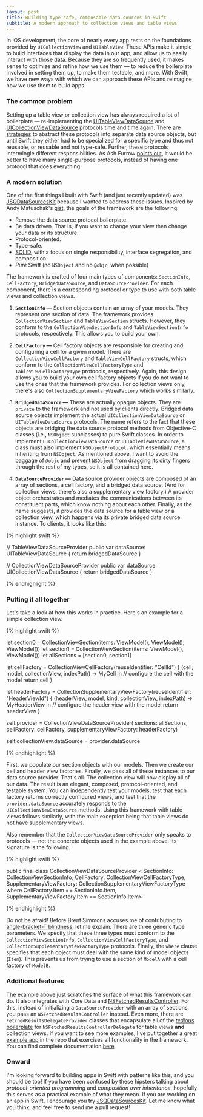 ```yaml
---
layout: post
title: Building type-safe, composable data sources in Swift
subtitle: A modern approach to collection views and table views
---
```


In iOS development, the core of nearly every app rests on the foundations provided by `UICollectionView` and `UITableView`. These APIs make it simple to build interfaces that display the data in our app, and allow us to easily interact with those data. Because they are so frequently used, it makes sense to optimize and refine how we use them &mdash; to reduce the boilerplate involved in setting them up, to make them testable, and more. With Swift, we have new ways with which we can approach these APIs and reimagine how we use them to build apps.

<!--excerpt-->

### The common problem

Setting up a table view or collection view has always required a lot of boilerplate &mdash; re-implementing the [UITableViewDataSource](https://developer.apple.com/library/ios/documentation/UIKit/Reference/UITableViewDataSource_Protocol/index.html#//apple_ref/occ/intf/UITableViewDataSource) and  [UICollectionViewDataSource](https://developer.apple.com/library/ios/documentation/UIKit/Reference/UICollectionViewDataSource_protocol/index.html#//apple_ref/occ/intf/UICollectionViewDataSource) protocols time and time again. There are [strategies](https://www.objc.io/issues/1-view-controllers/lighter-view-controllers/) to abstract these protocols into separate data source objects, but until Swift they either had to be specialized for a specific type and thus not reusable, or reusable and not type-safe. Further, these protocols intermingle different responsibilities. As Ash Furrow [points out](http://ashfurrow.com/blog/protocols-and-swift/), it would be better to have many single-purpose protocols, instead of having one protocol that does everything.

### A modern solution

One of the first things I built with Swift (and just recently updated) was [JSQDataSourcesKit](https://github.com/jessesquires/JSQDataSourcesKit) because I wanted to address these issues. Inspired by Andy Matuschak's [gist](https://gist.github.com/andymatuschak/f1e1691fa1a327468f8e), the goals of the framework are the following:

- Remove the data source protocol boilerplate.
- Be data driven. That is, if you want to change your view then change your data or its structure.
- Protocol-oriented.
- Type-safe.
- [SOLID](https://en.wikipedia.org/wiki/SOLID_(object-oriented_design)), with a focus on single responsibility, interface segregation, and composition.
- *Pure* Swift (no `NSObject` and no `@objc`, when possible)

The framework is crafted of four main types of components: `SectionInfo`, `CellFactory`, `BridgedDataSource`, and `DataSourceProvider`. For each component, there is a corresponding protocol or type to use with both table views and collection views.

1. **`SectionInfo` &mdash;**
Section objects contain an array of your models. They represent one section of data. The framework provides `CollectionViewSection` and `TableViewSection` structs. However, they conform to the `CollectionViewSectionInfo` and `TableViewSectionInfo` protocols, respectively. This allows you to build your own.

2. **`CellFactory` &mdash;**
Cell factory objects are responsible for creating and configuring a cell for a given model. There are `CollectionViewCellFactory` and `TableViewCellFactory` structs, which conform to the `CollectionViewCellFactoryType` and `TableViewCellFactoryType` protocols, respectively. Again, this design allows you to build your own cell factory objects if you do not want to use the ones that the framework provides. For collection views only, there's also `CollectionSupplementaryViewFactory` which works similarly.

3. **`BridgedDataSource` &mdash;** These are actually opaque objects. They are `private` to the framework and not used by clients directly. Bridged data source objects implement the actual `UICollectionViewDataSource` or `UITableViewDataSource` protocols. The name refers to the fact that these objects are bridging the data source protocol methods from Objective-C classes (i.e., `NSObject` subclasses) to pure Swift classes. In order to implement  `UICollectionViewDataSource` or `UITableViewDataSource`, a class must also implement `NSObjectProtocol`, which essentially means inheriting from `NSObject`.
As mentioned above, I want to avoid the baggage of `@objc` and prevent `NSObject` from dragging its dirty fingers through the rest of my types, so it is all contained here.

4. **`DataSourceProvider` &mdash;** Data source provider objects are composed of an array of sections, a cell factory, and a bridged data source. (And for collection views, there's also a supplementary view factory.) A provider object orchestrates and mediates the communications between its constituent parts, which know nothing about each other. Finally, as the name suggests, it provides the data source for a table view or a collection view, which happens via its private bridged data source instance. To clients, it looks like this:

{% highlight swift %}

// TableViewDataSourceProvider
public var dataSource: UITableViewDataSource {
   return bridgedDataSource
}

// CollectionViewDataSourceProvider
public var dataSource: UICollectionViewDataSource {
   return bridgedDataSource
}

{% endhighlight %}

### Putting it all together

Let's take a look at how this works in practice. Here's an example for a simple collection view.

{% highlight swift %}

let section0 = CollectionViewSection(items: ViewModel(), ViewModel(), ViewModel())
let section1 = CollectionViewSection(items: ViewModel(), ViewModel())
let allSections = [section0, section1]

let cellFactory = CollectionViewCellFactory(reuseIdentifier: "CellId") { (cell, model, collectionView, indexPath) -> MyCell in
   // configure the cell with the model
   return cell
}

let headerFactory = CollectionSupplementaryViewFactory(reuseIdentifier: "HeaderViewId") { (headerView, model, kind, collectionView, indexPath) -> MyHeaderView in
   // configure the header view with the model
   return headerView
}

self.provider = CollectionViewDataSourceProvider(
                  sections: allSections,
                  cellFactory: cellFactory,
                  supplementaryViewFactory: headerFactory)

self.collectionView.dataSource = provider.dataSource

{% endhighlight %}

First, we populate our section objects with our models. Then we create our cell and header view factories. Finally, we pass all of these instances to our data source provider. That's all. The collection view will now display all of our data. The result is an elegant, composed, protocol-oriented, and testable system. You can independently test your models, test that each factory returns correctly configured views, and test that the `provider.dataSource` accurately responds to the `UICollectionViewDataSource` methods. Using this framework with table views follows similarly, with the main exception being that table views do not have supplementary views.

Also remember that the `CollectionViewDataSourceProvider` only speaks to protocols &mdash; not the concrete objects used in the example above. Its signature is the following.

{% highlight swift %}

public final class CollectionViewDataSourceProvider <
    SectionInfo: CollectionViewSectionInfo,
    CellFactory: CollectionViewCellFactoryType,
    SupplementaryViewFactory: CollectionSupplementaryViewFactoryType
    where CellFactory.Item == SectionInfo.Item, SupplementaryViewFactory.Item == SectionInfo.Item>

{% endhighlight %}

Do not be afraid! Before Brent Simmons accuses me of contributing to [angle-bracket-T blindness](http://inessential.com/2015/02/04/random_swift_things), let me explain. There are three generic type parameters. We specify that these three types must conform to the `CollectionViewSectionInfo`, `CollectionViewCellFactoryType`, and `CollectionSupplementaryViewFactoryType` protocols. Finally, the `where` clause specifies that each object must deal with the same kind of model objects (`Item`). This prevents us from trying to use a section of `ModelA` with a cell factory of `ModelB`.

### Additional features

The example above just scratches the surface of what this framework can do. It also integrates with Core Data and [NSFetchedResultsController](https://developer.apple.com/library/ios/documentation/CoreData/Reference/NSFetchedResultsController_Class/index.html). For this, instead of initializing a `DataSourceProvider` with an array of sections, you pass an `NSFetchedResultsController` instead. Even more, there are `FetchedResultsDelegateProvider` classes that encapsulate all of the [*tedious* boilerplate](https://developer.apple.com/library/ios/documentation/CoreData/Reference/NSFetchedResultsControllerDelegate_Protocol/index.html#//apple_ref/occ/intf/NSFetchedResultsControllerDelegate) for `NSFetchedResultsControllerDelegate` for table views **and** collection views. If you want to see more examples, I've put together a great [example app](https://github.com/jessesquires/JSQDataSourcesKit/tree/develop/Example) in the repo that exercises all functionality in the framework. You can find complete documentation [here](http://www.jessesquires.com/JSQDataSourcesKit/).

### Onward

I'm looking forward to building apps in Swift with patterns like this, and you should be too! If you have been confused by these hipsters talking about *protocol-oriented programming* and *composition over inheritance*, hopefully this serves as a practical example of what they mean. If you are working on an app in Swift, I encourage you try [JSQDataSourcesKit](https://github.com/jessesquires/JSQDataSourcesKit). Let me know what you think, and feel free to send me a pull request!
